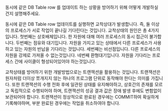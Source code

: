 동시에 같은 DB Table row 를 업데이트 하는 상황을 방어하기 위해 어떻게 개발하실 건지 설명해주세요.

동시에 같은 DB Table row 업데이트를 실행하면 교착상대가 발생합니다. 즉, 둘 이상의 프로세스가 서로 작업이 끝나길 기다린다는 것입니다.
교착상태의 원인은 총 4가지 입니다.
첫번째는 상호배체입니다. 한 자원에 대해 여러 프로세스의 동시 접근이 불가합니다.
두번째는 점유와 대기입니다. 자원을 가지고 있는 상태에서 다른 프로세스가 사용하고 있는 자원의 반납을 기다리는 것입니다.
세번째는 비선점입니다. 다른 프로세스의 자원을 강제로 가져올 수 없는것입니다.
네번째 환형대기입니다. 자원을 기다리는 프로세스 간에 사이클이 형성되어있어야 하는것입니다.

교착상태를 방어하기 위한 개발방법으로는 트랜잭션을 활용하는 것입니다.
트랜잭션은 원자처럼 더이상 쪼개지지 않는 하나의 프로그램 단위로 동작해야 한다는 의미를 가집니다. 또한 트랜잭션의 수행 전화 후에 일관된 상태를 유지해야하고, 상호간의 존재를 모르고 독립적으로 수행되어야 하며, 트랜잭션의 성공 결과 값은 장애 발생 후에도 변함없이 보관되어야 합니다.
트랜잭션이 정상적으로 완료된 경우에는 COMMIT하여 확실하게 기록해야하며, 부분 완료된 경우에는 작업을 취소하여야 합니다.
